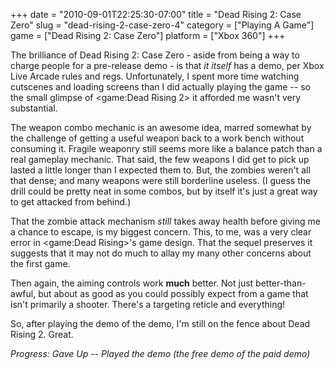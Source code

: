 +++
date = "2010-09-01T22:25:30-07:00"
title = "Dead Rising 2: Case Zero"
slug = "dead-rising-2-case-zero-4"
category = ["Playing A Game"]
game = ["Dead Rising 2: Case Zero"]
platform = ["Xbox 360"]
+++

The brilliance of Dead Rising 2: Case Zero - aside from being a way to charge people for a pre-release demo - is that <i>it itself</i> has a demo, per Xbox Live Arcade rules and regs.  Unfortunately, I spent more time watching cutscenes and loading screens than I did actually playing the game -- so the small glimpse of <game:Dead Rising 2> it afforded me wasn't very substantial.

The weapon combo mechanic is an awesome idea, marred somewhat by the challenge of getting a useful weapon back to a work bench without consuming it.  Fragile weaponry still seems more like a balance patch than a real gameplay mechanic.  That said, the few weapons I did get to pick up lasted a little longer than I expected them to.  But, the zombies weren't all that dense; and many weapons were still borderline useless.  (I guess the drill could be pretty neat in some combos, but by itself it's just a great way to get attacked from behind.)

That the zombie attack mechanism <i>still</i> takes away health before giving me a chance to escape, is my biggest concern.  This, to me, was a very clear error in <game:Dead Rising>'s game design.  That the sequel preserves it suggests that it may not do much to allay my many other concerns about the first game.

Then again, the aiming controls work <b>much</b> better.  Not just better-than-awful, but about as good as you could possibly expect from a game that isn't primarily a shooter.  There's a targeting reticle and everything!

So, after playing the demo of the demo, I'm still on the fence about Dead Rising 2.  Great.

<i>Progress: Gave Up -- Played the demo (the free demo of the paid demo)</i>